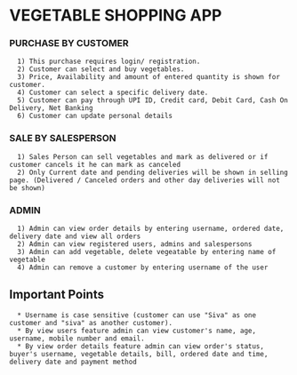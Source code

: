 
# VEGETABLE SHOPPING APP 
### PURCHASE BY CUSTOMER
      1) This purchase requires login/ registration. 
      2) Customer can select and buy vegetables. 
      3) Price, Availability and amount of entered quantity is shown for customer. 
      4) Customer can select a specific delivery date. 
      5) Customer can pay through UPI ID, Credit card, Debit Card, Cash On Delivery, Net Banking 
      6) Customer can update personal details
### SALE BY SALESPERSON
      1) Sales Person can sell vegetables and mark as delivered or if customer cancels it he can mark as canceled
      2) Only Current date and pending deliveries will be shown in selling page. (Delivered / Canceled orders and other day deliveries will not be shown)
### ADMIN
      1) Admin can view order details by entering username, ordered date, delivery date and view all orders
      2) Admin can view registered users, admins and salespersons
      3) Admin can add vegetable, delete vegeatable by entering name of vegetable
      4) Admin can remove a customer by entering username of the user

## Important Points
      * Username is case sensitive (customer can use "Siva" as one customer and "siva" as another customer).
      * By view users feature admin can view customer's name, age, username, mobile number and email.
      * By view order details feature admin can view order's status, buyer's username, vegetable details, bill, ordered date and time, delivery date and payment method

